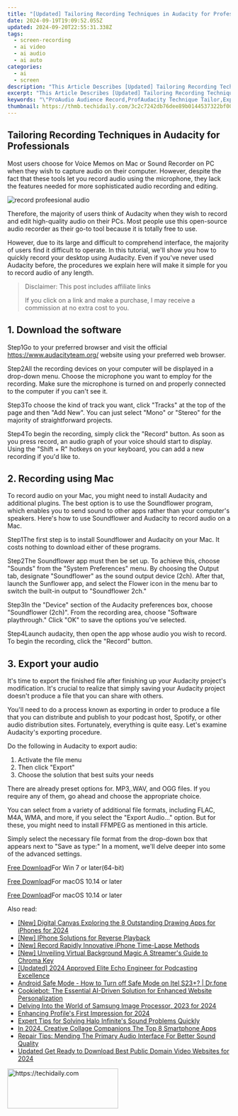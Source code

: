 ```yaml
---
title: "[Updated] Tailoring Recording Techniques in Audacity for Professionals for 2024"
date: 2024-09-19T19:09:52.055Z
updated: 2024-09-20T22:55:31.338Z
tags: 
  - screen-recording
  - ai video
  - ai audio
  - ai auto
categories: 
  - ai
  - screen
description: "This Article Describes [Updated] Tailoring Recording Techniques in Audacity for Professionals for 2024"
excerpt: "This Article Describes [Updated] Tailoring Recording Techniques in Audacity for Professionals for 2024"
keywords: "\"ProAudio Audience Record,ProfAudacity Technique Tailor,Expert Audacity Recording,Tailored Sound Editing,ProfiRecording Tools Use,Skilled Audacity Tracks,Audience-Professional Audix\""
thumbnail: https://thmb.techidaily.com/3c2c7242db76dee89b0144537322bf00338926834317c4e6bfcb9abc42eeaf14.png
---
```


## Tailoring Recording Techniques in Audacity for Professionals

Most users choose for Voice Memos on Mac or Sound Recorder on PC when they wish to capture audio on their computer. However, despite the fact that these tools let you record audio using the microphone, they lack the features needed for more sophisticated audio recording and editing.

![record profeesional audio](https://images.wondershare.com/filmora/article-images/Audacity-add-audio.jpg)

Therefore, the majority of users think of Audacity when they wish to record and edit high-quality audio on their PCs. Most people use this open-source audio recorder as their go-to tool because it is totally free to use.

However, due to its large and difficult to comprehend interface, the majority of users find it difficult to operate. In this tutorial, we'll show you how to quickly record your desktop using Audacity. Even if you've never used Audacity before, the procedures we explain here will make it simple for you to record audio of any length.

>  Disclaimer: This post includes affiliate links
>
>  If you click on a link and make a purchase, I may receive a commission at no extra cost to you.
>

## 1\. Download the software

Step1Go to your preferred browser and visit the official <https://www.audacityteam.org/> website using your preferred web browser.

Step2All the recording devices on your computer will be displayed in a drop-down menu. Choose the microphone you want to employ for the recording. Make sure the microphone is turned on and properly connected to the computer if you can't see it.

Step3To choose the kind of track you want, click "Tracks" at the top of the page and then "Add New". You can just select "Mono" or "Stereo" for the majority of straightforward projects.

Step4To begin the recording, simply click the "Record" button. As soon as you press record, an audio graph of your voice should start to display. Using the "Shift + R" hotkeys on your keyboard, you can add a new recording if you'd like to.

## 2\. Recording using Mac

To record audio on your Mac, you might need to install Audacity and additional plugins. The best option is to use the Soundflower program, which enables you to send sound to other apps rather than your computer's speakers. Here's how to use Soundflower and Audacity to record audio on a Mac.

Step1The first step is to install Soundflower and Audacity on your Mac. It costs nothing to download either of these programs.

Step2The Soundflower app must then be set up. To achieve this, choose "Sounds" from the "System Preferences" menu. By choosing the Output tab, designate "Soundflower" as the sound output device (2ch). After that, launch the Sunflower app, and select the Flower icon in the menu bar to switch the built-in output to "Soundflower 2ch."

Step3In the "Device" section of the Audacity preferences box, choose "Soundflower (2ch)". From the recording area, choose "Software playthrough." Click "OK" to save the options you've selected.

Step4Launch audacity, then open the app whose audio you wish to record. To begin the recording, click the "Record" button.

## 3\. Export your audio

It's time to export the finished file after finishing up your Audacity project's modification. It's crucial to realize that simply saving your Audacity project doesn't produce a file that you can share with others.

You'll need to do a process known as exporting in order to produce a file that you can distribute and publish to your podcast host, Spotify, or other audio distribution sites. Fortunately, everything is quite easy. Let's examine Audacity's exporting procedure.

Do the following in Audacity to export audio:

1. Activate the file menu
2. Then click "Export"
3. Choose the solution that best suits your needs

There are already preset options for. MP3,.WAV, and OGG files. If you require any of them, go ahead and choose the appropriate choice.

You can select from a variety of additional file formats, including FLAC, M4A, WMA, and more, if you select the "Export Audio..." option. But for these, you might need to install FFMPEG as mentioned in this article.

Simply select the necessary file format from the drop-down box that appears next to "Save as type:" In a moment, we'll delve deeper into some of the advanced settings.

[Free Download](https://tools.techidaily.com/wondershare/filmora/download/)For Win 7 or later(64-bit)

[Free Download](https://tools.techidaily.com/wondershare/filmora/download/)For macOS 10.14 or later

[Free Download](https://tools.techidaily.com/wondershare/filmora/download/)For macOS 10.14 or later

<ins class="adsbygoogle"
     style="display:block"
     data-ad-format="autorelaxed"
     data-ad-client="ca-pub-7571918770474297"
     data-ad-slot="1223367746"></ins>

<ins class="adsbygoogle"
     style="display:block"
     data-ad-format="autorelaxed"
     data-ad-client="ca-pub-7571918770474297"
     data-ad-slot="1223367746"></ins>



<ins class="adsbygoogle"
     style="display:block"
     data-ad-client="ca-pub-7571918770474297"
     data-ad-slot="8358498916"
     data-ad-format="auto"
     data-full-width-responsive="true"></ins>


<span class="atpl-alsoreadstyle">Also read:</span>
<div><ul>
<li><a href="https://fox-hovers.techidaily.com/new-digital-canvas-exploring-the-8-outstanding-drawing-apps-for-iphones-for-2024/"><u>[New] Digital Canvas Exploring the 8 Outstanding Drawing Apps for iPhones for 2024</u></a></li>
<li><a href="https://fox-hovers.techidaily.com/new-iphone-solutions-for-reverse-playback/"><u>[New] IPhone Solutions for Reverse Playback</u></a></li>
<li><a href="https://fox-hovers.techidaily.com/new-record-rapidly-innovative-iphone-time-lapse-methods/"><u>[New] Record Rapidly Innovative iPhone Time-Lapse Methods</u></a></li>
<li><a href="https://some-approaches.techidaily.com/new-unveiling-virtual-background-magic-a-streamers-guide-to-chroma-key/"><u>[New] Unveiling Virtual Background Magic A Streamer's Guide to Chroma Key</u></a></li>
<li><a href="https://fox-hovers.techidaily.com/updated-2024-approved-elite-echo-engineer-for-podcasting-excellence/"><u>[Updated] 2024 Approved Elite Echo Engineer for Podcasting Excellence</u></a></li>
<li><a href="https://howto.techidaily.com/android-safe-mode-how-to-turn-off-safe-mode-on-itel-s23plus-drfone-by-drfone-fix-android-problems-fix-android-problems/"><u>Android Safe Mode - How to Turn off Safe Mode on Itel S23+? | Dr.fone</u></a></li>
<li><a href="https://some-approaches.techidaily.com/cookiebot-the-essential-ai-driven-solution-for-enhanced-website-personalization/"><u>Cookiebot: The Essential AI-Driven Solution for Enhanced Website Personalization</u></a></li>
<li><a href="https://fox-hovers.techidaily.com/delving-into-the-world-of-samsung-image-processor-2023-for-2024/"><u>Delving Into the World of Samsung Image Processor, 2023 for 2024</u></a></li>
<li><a href="https://fox-hovers.techidaily.com/enhancing-profiles-first-impression-for-2024/"><u>Enhancing Profile's First Impression for 2024</u></a></li>
<li><a href="https://win-blog.techidaily.com/expert-tips-for-solving-halo-infinites-sound-problems-quickly/"><u>Expert Tips for Solving Halo Infinite's Sound Problems Quickly</u></a></li>
<li><a href="https://fox-links.techidaily.com/in-2024-creative-collage-companions-the-top-8-smartphone-apps/"><u>In 2024, Creative Collage Companions The Top 8 Smartphone Apps</u></a></li>
<li><a href="https://sound-issues.techidaily.com/repair-tips-mending-the-primary-audio-interface-for-better-sound-quality/"><u>Repair Tips: Mending The Primary Audio Interface For Better Sound Quality</u></a></li>
<li><a href="https://smart-video-creator.techidaily.com/updated-get-ready-to-download-best-public-domain-video-websites-for-2024/"><u>Updated Get Ready to Download Best Public Domain Video Websites for 2024</u></a></li>
</ul></div>

<!-- affiliate ads begin -->
<a href="https://bluettius.sjv.io/c/5597632/2139120/17108" target="_top" id="2139120">
  <img src="//a.impactradius-go.com/display-ad/17108-2139120" border="0" alt="https://techidaily.com" width="250" height="90"/>
</a>
<img height="0" width="0" src="https://bluettius.sjv.io/i/5597632/2139120/17108" style="position:absolute;visibility:hidden;" border="0" />
<!-- affiliate ads end -->

